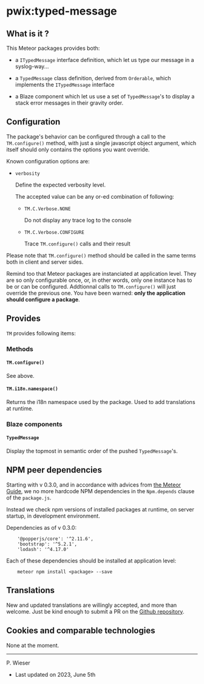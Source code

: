 # pwix:typed-message

## What is it ?

This Meteor packages provides both:

- a `ITypedMessage` interface definition, which let us type our message in a syslog-way...

- a `TypedMessage` class definition, derived from `Orderable`, which implements the `ITypedMessage` interface

- a Blaze component which let us use a set of `TypedMessage`'s to display a stack error messages in their gravity order.

## Configuration

The package's behavior can be configured through a call to the `TM.configure()` method, with just a single javascript object argument, which itself should only contains the options you want override.

Known configuration options are:

- `verbosity`

    Define the expected verbosity level.

    The accepted value can be any or-ed combination of following:

    - `TM.C.Verbose.NONE`

        Do not display any trace log to the console

    - `TM.C.Verbose.CONFIGURE`

        Trace `TM.configure()` calls and their result

Please note that `TM.configure()` method should be called in the same terms both in client and server sides.

Remind too that Meteor packages are instanciated at application level. They are so only configurable once, or, in other words, only one instance has to be or can be configured. Addtionnal calls to `TM.configure()` will just override the previous one. You have been warned: **only the application should configure a package**.

## Provides

`TM` provides following items:

### Methods

#### `TM.configure()`

See above.

#### `TM.i18n.namespace()`

Returns the i18n namespace used by the package. Used to add translations at runtime.

### Blaze components

#### `TypedMessage`

Display the topmost in semantic order of the pushed `TypedMessage`'s.

## NPM peer dependencies

Starting with v 0.3.0, and in accordance with advices from [the Meteor Guide](https://guide.meteor.com/writing-atmosphere-packages.html#peer-npm-dependencies), we no more hardcode NPM dependencies in the `Npm.depends` clause of the `package.js`. 

Instead we check npm versions of installed packages at runtime, on server startup, in development environment.

Dependencies as of v 0.3.0:
```
    '@popperjs/core': '^2.11.6',
    'bootstrap': '^5.2.1',
    'lodash': '^4.17.0'
```

Each of these dependencies should be installed at application level:
```
    meteor npm install <package> --save
```

## Translations

New and updated translations are willingly accepted, and more than welcome. Just be kind enough to submit a PR on the [Github repository](https://github.com/trychlos/pwix-typed-message/pulls).

## Cookies and comparable technologies

None at the moment.

---
P. Wieser
- Last updated on 2023, June 5th
